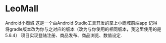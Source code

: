 # LeoMall
Android小商城
这是一个由Android Studio工具开发的掌上小商城前端app
记得将gradle版本改为你与之对应的版本（改为与你使用的相同版本，我这里使用的是5.6.4）
项目实现登陆注册、商品发布、商品浏览、数值设定.
